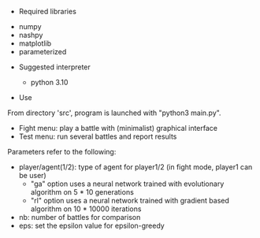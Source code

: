 
 * Required libraries

  - numpy
  - nashpy
  - matplotlib
  - parameterized

 * Suggested interpreter

   - python 3.10

 * Use

From directory 'src', program is launched with "python3 main.py".

 - Fight menu: play a battle with (minimalist) graphical interface
 - Test menu: run several battles and report results

Parameters refer to the following:

 - player/agent(1/2): type of agent for player1/2 (in fight mode, player1 can be user)
   - "ga" option uses a neural network trained with evolutionary algorithm on 5 * 10 generations
   - "rl" option uses a neural network trained with gradient based algorithm on 10 * 10000 iterations
 - nb: number of battles for comparison
 - eps: set the epsilon value for epsilon-greedy
